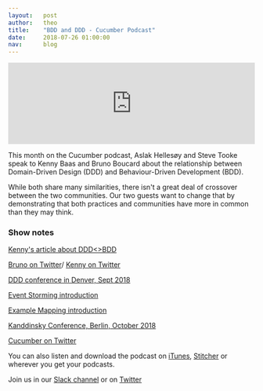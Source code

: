 ```yaml
---
layout:   post
author:   theo
title:    "BDD and DDD - Cucumber Podcast"
date:     2018-07-26 01:00:00
nav:      blog
---
```

<iframe width="100%" height="166" scrolling="no" frameborder="no" allow="autoplay" src="https://w.soundcloud.com/player/?url=https%3A//api.soundcloud.com/tracks/477003636&color=%2300cc11&auto_play=false&hide_related=false&show_comments=true&show_user=true&show_reposts=false&show_teaser=true"></iframe>

This month on the Cucumber podcast, Aslak Hellesøy and Steve Tooke speak to Kenny Baas and Bruno Boucard about the relationship between Domain-Driven Design (DDD) and Behaviour-Driven Development (BDD). 

While both share many similarities, there isn't a great deal of crossover between the two communities. Our two guests want to change that by demonstrating that both practices and communities have more in common than they may think. 

### Show notes

[Kenny's article about DDD<>BDD](http://blog.xebia.com/combining-domain-driven-design-and-behaviour-driven-development/)

[Bruno on Twitter](https://twitter.com/brunoboucard)/ [Kenny on Twitter](https://twitter.com/kenny_baas)

[DDD conference in Denver, Sept 2018](http://exploreddd.com/)

[Event Storming introduction](http://ziobrando.blogspot.com/2013/11/introducing-event-storming.html)

[Example Mapping introduction](https://cucumber.io/blog/2015/12/08/example-mapping-introduction)

[Kanddinsky Conference, Berlin, October 2018](https://kandddinsky.de/)

[Cucumber on Twitter](https://twitter.com/cucumberbdd)

You can also listen and download the podcast on [iTunes](https://itunes.apple.com/gb/podcast/cucumber-podcast-rss/id1078896635), [Stitcher](http://www.stitcher.com/s?fid=81999&refid=stpr) or wherever you get your podcasts. 

Join us in our [Slack channel](https://cucumber.io/support#slack) or on [Twitter](https://twitter.com/cucumberbdd)


